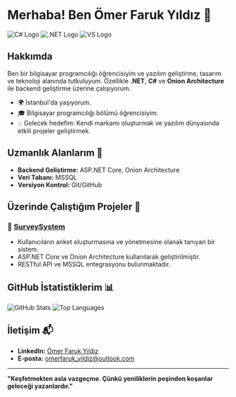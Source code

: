 # Merhaba! Ben Ömer Faruk Yıldız 👋

![C# Logo](https://upload.wikimedia.org/wikipedia/commons/4/4f/Csharp_Logo.png) ![.NET Logo](https://upload.wikimedia.org/wikipedia/commons/e/ee/.NET_Core_Logo.svg) ![VS Logo](https://upload.wikimedia.org/wikipedia/commons/5/5f/Visual_Studio_Icon_2019.svg)

## Hakkımda
Ben bir bilgisayar programcılığı öğrencisiyim ve yazılım geliştirme, tasarım ve teknoloji alanında tutkuluyum. Özellikle **.NET**, **C#** ve **Onion Architecture** ile backend geliştirme üzerine çalışıyorum.

- 🌍 İstanbul'da yaşıyorum.
- 🎓 Bilgisayar programcılığı bölümü öğrencisiyim.
- 💡 Gelecek hedefim: Kendi markamı oluşturmak ve yazılım dünyasında etkili projeler geliştirmek.

## Uzmanlık Alanlarım 🚀
- **Backend Geliştirme:** ASP.NET Core, Onion Architecture
- **Veri Tabanı:** MSSQL
- **Versiyon Kontrol:** Git/GitHub

## Üzerinde Çalıştığım Projeler 📂
### 🚀 [SurveySystem](https://github.com/omerfaruk-yildiz/SurveySystem)
- Kullanıcıların anket oluşturmasına ve yönetmesine olanak tanıyan bir sistem.
- ASP.NET Core ve Onion Architecture kullanılarak geliştirilmiştir.
- RESTful API ve MSSQL entegrasyonu bulunmaktadır.

## GitHub İstatistiklerim 📊
![GitHub Stats](https://github-readme-stats.vercel.app/api?username=omerfaruk-yildiz&show_icons=true&theme=radical)
![Top Languages](https://github-readme-stats.vercel.app/api/top-langs/?username=omerfaruk-yildiz&layout=compact&theme=radical)

## İletişim 📬
- **LinkedIn:** [Ömer Faruk Yıldız](https://www.linkedin.com/in/%C3%B6mer-faruk-y%C4%B1ld%C4%B1z-371176328/)
- **E-posta:** omerfaruk_yildiz@outlook.com
---

**"Keşfetmekten asla vazgeçme. Çünkü yeniliklerin peşinden koşanlar geleceği yazanlardır."**
